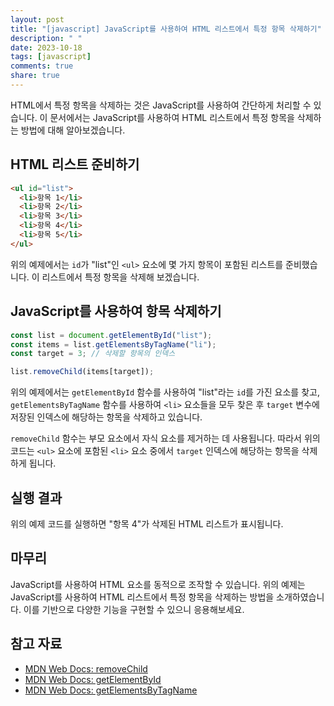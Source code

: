```yaml
---
layout: post
title: "[javascript] JavaScript를 사용하여 HTML 리스트에서 특정 항목 삭제하기"
description: " "
date: 2023-10-18
tags: [javascript]
comments: true
share: true
---
```


HTML에서 특정 항목을 삭제하는 것은 JavaScript를 사용하여 간단하게 처리할 수 있습니다. 이 문서에서는 JavaScript를 사용하여 HTML 리스트에서 특정 항목을 삭제하는 방법에 대해 알아보겠습니다.

## HTML 리스트 준비하기

```html
<ul id="list">
  <li>항목 1</li>
  <li>항목 2</li>
  <li>항목 3</li>
  <li>항목 4</li>
  <li>항목 5</li>
</ul>
```

위의 예제에서는 `id`가 "list"인 `<ul>` 요소에 몇 가지 항목이 포함된 리스트를 준비했습니다. 이 리스트에서 특정 항목을 삭제해 보겠습니다.

## JavaScript를 사용하여 항목 삭제하기

```javascript
const list = document.getElementById("list");
const items = list.getElementsByTagName("li");
const target = 3; // 삭제할 항목의 인덱스

list.removeChild(items[target]);
```

위의 예제에서는 `getElementById` 함수를 사용하여 "list"라는 `id`를 가진 요소를 찾고, `getElementsByTagName` 함수를 사용하여 `<li>` 요소들을 모두 찾은 후 `target` 변수에 저장된 인덱스에 해당하는 항목을 삭제하고 있습니다.

`removeChild` 함수는 부모 요소에서 자식 요소를 제거하는 데 사용됩니다. 따라서 위의 코드는 `<ul>` 요소에 포함된 `<li>` 요소 중에서 `target` 인덱스에 해당하는 항목을 삭제하게 됩니다.

## 실행 결과

위의 예제 코드를 실행하면 "항목 4"가 삭제된 HTML 리스트가 표시됩니다.

## 마무리

JavaScript를 사용하여 HTML 요소를 동적으로 조작할 수 있습니다. 위의 예제는 JavaScript를 사용하여 HTML 리스트에서 특정 항목을 삭제하는 방법을 소개하였습니다. 이를 기반으로 다양한 기능을 구현할 수 있으니 응용해보세요.

## 참고 자료

- [MDN Web Docs: removeChild](https://developer.mozilla.org/ko/docs/Web/API/Node/removeChild)
- [MDN Web Docs: getElementById](https://developer.mozilla.org/ko/docs/Web/API/Document/getElementById)
- [MDN Web Docs: getElementsByTagName](https://developer.mozilla.org/ko/docs/Web/API/Element/getElementsByTagName)